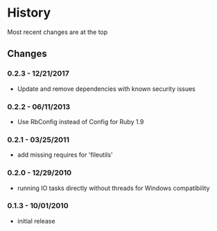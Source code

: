 History
=======
Most recent changes are at the top


Changes
-------

### 0.2.3 - 12/21/2017 ###

* Update and remove dependencies with known security issues

### 0.2.2 - 06/11/2013 ###

* Use RbConfig instead of Config for Ruby 1.9

### 0.2.1 - 03/25/2011 ###

* add missing requires for 'fileutils'

### 0.2.0 - 12/29/2010 ###

* running IO tasks directly without threads for Windows compatibility

### 0.1.3 - 10/01/2010 ###

* initial release
